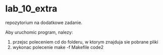 # lab_10_extra
repozytorium na dodatkowe zadanie.

Aby uruchomic program, nalezy:
1. przejsc poleceniem cd do folderu, w ktorym znajduja sie pobrane pliki
2. wykonac polecenie make -f Makefile code2
